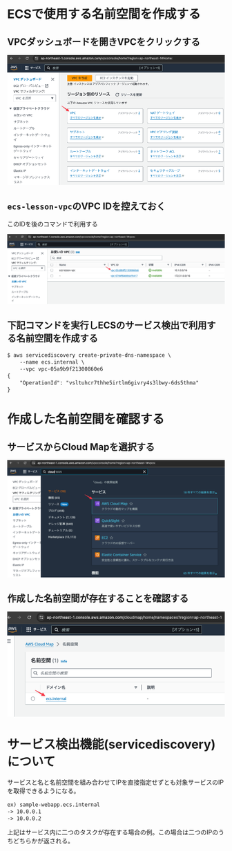 # ECSで使用する名前空間を作成する

## VPCダッシュボードを開きVPCをクリックする

![](images/11/01.png)

## `ecs-lesson-vpc`のVPC IDを控えておく

このIDを後のコマンドで利用する

![](images/11/02.png)

## 下記コマンドを実行しECSのサービス検出で利用する名前空間を作成する

```
$ aws servicediscovery create-private-dns-namespace \
    --name ecs.internal \
    --vpc vpc-05a9b9f21300860e6
{
    "OperationId": "vsltuhcr7thhe5irtlm6givry4s3lbwy-6ds5thma"
}
```

# 作成した名前空間を確認する

## サービスからCloud Mapを選択する

![](images/11/03.png)

## 作成した名前空間が存在することを確認する

![](images/11/04.png)

# サービス検出機能(servicediscovery)について

サービスと名と名前空間を組み合わせてIPを直接指定せずとも対象サービスのIPを取得できるようになる。

```
ex) sample-webapp.ecs.internal
-> 10.0.0.1
-> 10.0.0.2
```

上記はサービス内に二つのタスクが存在する場合の例。この場合は二つのIPのうちどちらかが返される。